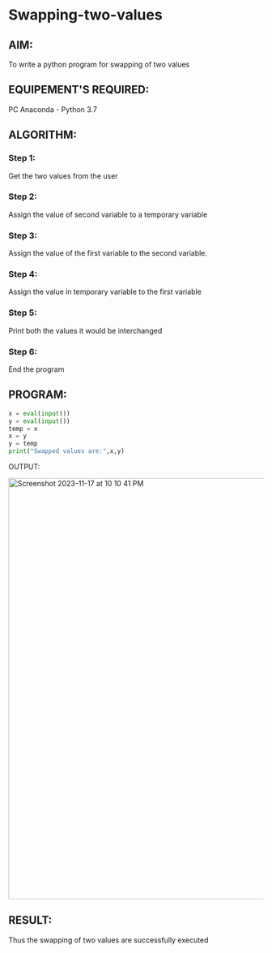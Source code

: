# Swapping-two-values
## AIM:
To write a python program for swapping of two values
## EQUIPEMENT'S REQUIRED: 
PC
Anaconda - Python 3.7
## ALGORITHM: 
### Step 1:
Get the two values from the user
### Step 2: 
Assign the value of second variable to a temporary variable 
### Step 3: 
Assign the value of the first variable to the second variable.
### Step 4:  
Assign the value in temporary variable to the first variable
### Step 5: 
Print both the values it would be interchanged
### Step 6: 
End the program
## PROGRAM:
```python
x = eval(input())
y = eval(input())
temp = x
x = y
y = temp
print("Swapped values are:",x,y)
```

OUTPUT:


<img width="830" alt="Screenshot 2023-11-17 at 10 10 41 PM" src="https://github.com/Andrewvarghese653/Swapping-two-values/assets/145822115/615ce2a1-b092-4330-bb3c-76bd308bab9d">




## RESULT:
Thus the swapping of two values are successfully executed




